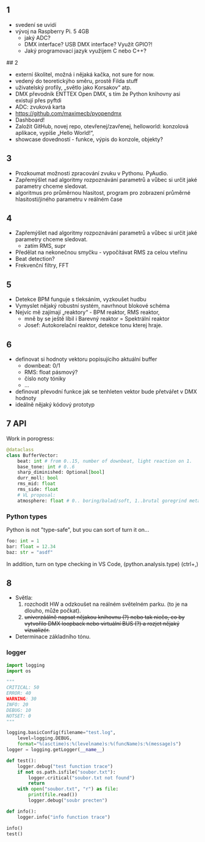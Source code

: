 ## 1
- svedení se uvidí 
- vývoj na Raspberry Pi. 5 4GB
    - jaký ADC?
    - DMX interface? USB DMX interface? Využít GPIO?!
    - Jaký programovací jazyk využijem C nebo C++?

## 2
- externí školitel, možná i nějaká kačka, not sure for now.
- vedený do teoretickýho směru, prostě Filda stuff
- uživatelský profily, „světlo jako Korsakov“ atp.
- DMX převodník ENTTEX Open DMX, s tím že Python knihovny asi existují přes pyftdi
- ADC: zvuková karta
- https://github.com/maximecb/pyopendmx
- Dashboard!
- Založit GitHub, novej repo, otevřenej/zavřenej, helloworld: konzolová aplikace, vypíše „Hello World!“, 
- showcase dovedností - funkce, výpis do konzole, objekty? 

## 3
- Prozkoumat možnosti zpracování zvuku v Pythonu. PyAudio.
- Zapřemýšlet nad algoritmy rozpoznávání parametrů a vůbec si určit jaké parametry chceme sledovat. 
- algoritmus pro průměrnou hlasitost, program pro zobrazení průměrné hlasitosti/jiného parametru v reálném čase 

## 4
- Zapřemýšlet nad algoritmy rozpoznávání parametrů a vůbec si určit jaké parametry chceme sledovat. 
    - zatím RMS, supr
- Předělat na nekonečnou smyčku - vypočítávat RMS za celou vteřinu
- Beat detection?
- Frekvenční filtry, FFT

## 5
- Detekce BPM funguje s tleksáním, vyzkoušet hudbu
- Vymyslet nějaký robustní systém, navrhnout blokové schéma
- Nejvíc mě zajímají „reaktory“ - BPM reaktor, RMS reaktor, 
    - mně by se ještě líbil i Barevný reaktor = Spektrální reaktor
    - Josef: Autokorelační reaktor, detekce tonu kterej hraje.

## 6
- definovat si hodnoty vektoru popisujícího aktuální buffer 
    - downbeat: 0/1
    - RMS: float pásmový?
    - číslo noty tóniky 
    - …
- definovat převodní funkce jak se tenhleten vektor bude přetvářet v DMX hodnoty
- ideálně nějaký kódový prototyp


## 7 API
Work in porogress:
```Python
@dataclass
class BufferVector:
    beat: int # from 0..15, number of downbeat, light reaction on 1.
    base_tone: int # 0..6 
    sharp_diminished: Optional[bool]
    durr_moll: bool
    rms_mid: float
    rms_side: float
    # VL proposal:
    atmosphere: float # 0.. boring/balad/soft, 1..brutal goregrind metal - ???

```

### Python types
Python is not "type-safe", but you can sort of turn it on...
```Python
foo: int = 1
bar: float = 12.34
baz: str = "asdf" 
```
In addition, turn on type checking in VS Code, (python.analysis.type) (ctrl+,)


## 8
- Světla:
  1. rozchodit HW a odzkoušet na reálném světelném parku. (to je na dlouho, může počkat).
  1. ~~univerzáálně napsat nějakou knihovnu (?) nebo tak niečo, co by vytvořilo DMX loopback nebo virtuální BUS (?) a rozjet nějaký vizualizér.~~
- Determinace základního tónu.

### logger
```Python
import logging
import os

"""
CRITICAL: 50
ERROR: 40
WARNING: 30
INFO: 20
DEBUG: 10
NOTSET: 0
"""

logging.basicConfig(filename="test.log", 
    level=logging.DEBUG, 
    format="%(asctime)s:%(levelname)s:%(funcName)s:%(message)s")
logger = logging.getLogger(__name__)

def test():
    logger.debug("test function trace")
    if not os.path.isfile("soubor.txt"):
        logger.critical("soubor.txt not found")
        return
    with open("soubor.txt", "r") as file:
        print(file.read())
        logger.debug("soubr precten")

def info():
    logger.info("info function trace")

info()
test()
```


